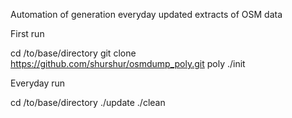 Automation of generation everyday updated extracts of OSM data

First run

  cd /to/base/directory
  git clone https://github.com/shurshur/osmdump_poly.git poly
  ./init

Everyday run

  cd /to/base/directory
  ./update
  ./clean

